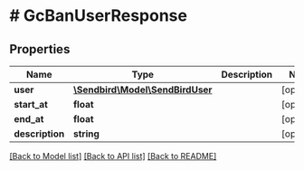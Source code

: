 # # GcBanUserResponse

## Properties

Name | Type | Description | Notes
------------ | ------------- | ------------- | -------------
**user** | [**\Sendbird\Model\SendBirdUser**](SendBirdUser.md) |  | [optional]
**start_at** | **float** |  | [optional]
**end_at** | **float** |  | [optional]
**description** | **string** |  | [optional]

[[Back to Model list]](../../README.md#models) [[Back to API list]](../../README.md#endpoints) [[Back to README]](../../README.md)
